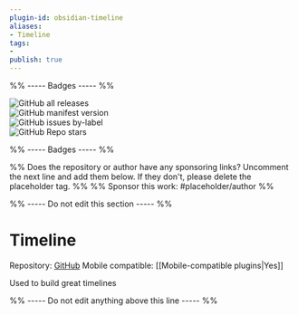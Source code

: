 ```yaml
---
plugin-id: obsidian-timeline
aliases:
- Timeline
tags: 
- 
publish: true
---
```


%% ----- Badges ----- %%

![GitHub all releases](https://img.shields.io/github/downloads/George-debug/obsidian-timeline/total?color=573E7A&logo=github&style=for-the-badge)   
![GitHub manifest version](https://img.shields.io/github/manifest-json/v/George-debug/obsidian-timeline?color=573E7A&logo=github&style=for-the-badge)   
![GitHub issues by-label](https://img.shields.io/github/issues/George-debug/obsidian-timeline/help%20wanted?color=573E7A&logo=github&style=for-the-badge)   
![GitHub Repo stars](https://img.shields.io/github/stars/George-debug/obsidian-timeline?color=573E7A&logo=github&style=for-the-badge)

%% ----- Badges ----- %%

%% Does the repository or author have any sponsoring links? Uncomment the next line and add them below. If they don't, please delete the placeholder tag. %%
%% Sponsor this work: #placeholder/author %%

%% ----- Do not edit this section ----- %%

# Timeline

Repository: [GitHub](https://github.com/George-debug/obsidian-timeline)
Mobile compatible: [[Mobile-compatible plugins|Yes]]

Used to build great timelines

%% ----- Do not edit anything above this line ----- %% 
